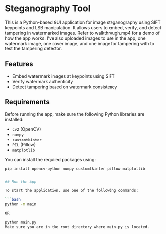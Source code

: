 
# Steganography Tool

This is a Python-based GUI application for image steganography using SIFT keypoints and LSB manipulation. It allows users to embed, verify, and detect tampering in watermarked images. Refer to walkthrough.mp4 for a demo of how the app works. I've also uploaded images to use in the app, one watermark image, one cover image, and one image for tampering with to test the tampering detector.

## Features

- Embed watermark images at keypoints using SIFT
- Verify watermark authenticity
- Detect tampering based on watermark consistency


## Requirements

Before running the app, make sure the following Python libraries are installed:

- `cv2` (OpenCV)
- `numpy`
- `customtkinter`
- `PIL` (Pillow)
- `matplotlib`

You can install the required packages using:

```bash
pip install opencv-python numpy customtkinter pillow matplotlib


## Run the App

To start the application, use one of the following commands:

```bash
python -m main 

OR

python main.py
Make sure you are in the root directory where main.py is located.
